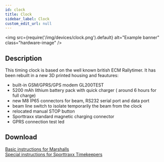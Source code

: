```yaml
---
id: clock
title: Clock
sidebar_label: Clock
custom_edit_url: null
---
```


<img
src={require('/img/devices/clock.png').default}
alt="Example banner"
class="hardware-image"
/>

## Description

This timing clock is based on the well known british ECM Rallytimer. It has been rebuilt in a new 3D printed housing and feautures:

- built-in GSM/GPRS/GPS modem GL200TEST
- 5200 mAh lithium battery pack with quick charger ( around 6 hours for full charge)
- new M8 IP65 connectors for beam, RS232 serial port and data port
- beam line switch to isolate temporarily the beam from the clock
- relocated manual STOP button
- Sporttraxx standard magnetic charging connector
- GPRS connection test led

## Download

[Basic instructions for Marshalls](/documents/marshall-instructions.pdf)  
[Special instructions for Sporttraxx Timekeepers](/documents/special-clock-instructions.pdf)
